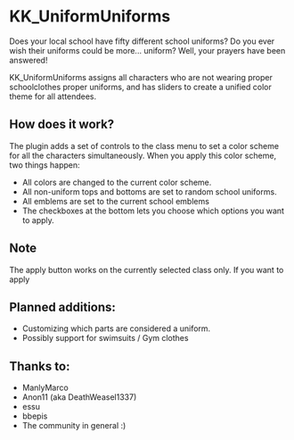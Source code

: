 # KK_UniformUniforms

Does your local school have fifty different school uniforms? Do you ever wish their uniforms could be more... uniform? Well, your prayers have been answered!

KK_UniformUniforms assigns all characters who are not wearing proper schoolclothes proper uniforms, and has sliders to create a unified color theme for all attendees. 

## How does it work?
The plugin adds a set of controls to the class menu to set a color scheme for all the characters simultaneously. When you apply this color scheme, two things happen:
- All colors are changed to the current color scheme.
- All non-uniform tops and bottoms are set to random school uniforms.
- All emblems are set to the current school emblems
- The checkboxes at the bottom lets you choose which options you want to apply.

## Note
The apply button works on the currently selected class only. If you want to apply

## Planned additions:
- Customizing which parts are considered a uniform.
- Possibly support for swimsuits / Gym clothes

## Thanks to:
- ManlyMarco
- Anon11 (aka DeathWeasel1337)
- essu
- bbepis
- The community in general :)
